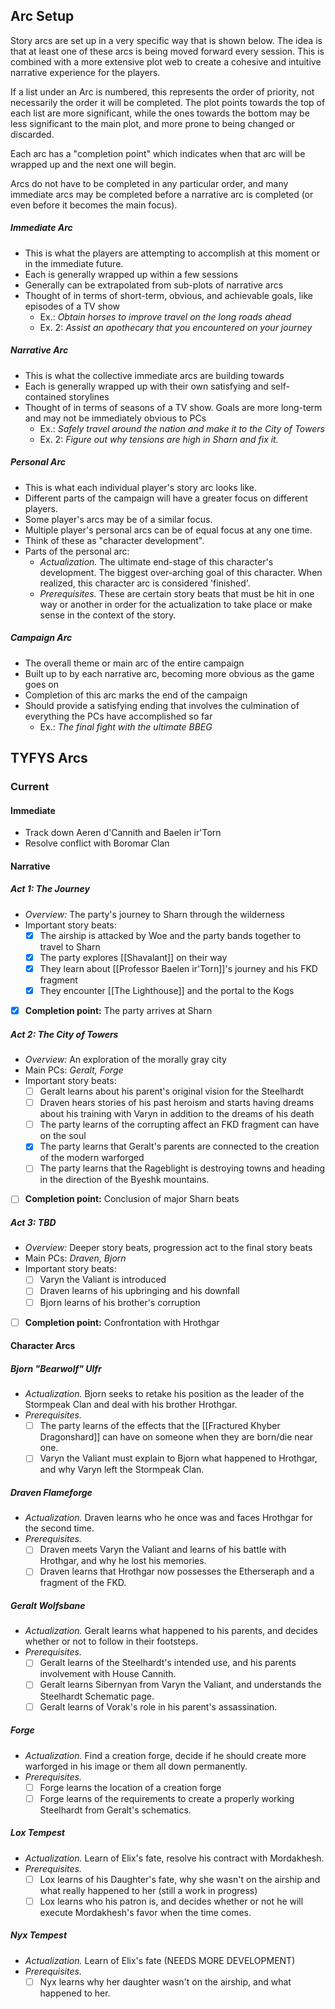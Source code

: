 ## Arc Setup
Story arcs are set up in a very specific way that is shown below. The idea is that at least one of these arcs is being moved forward every session. This is combined with a more extensive plot web to create a  cohesive and intuitive narrative experience for the players.

If a list under an Arc is numbered, this represents the order of priority, not necessarily the order it will be completed. The plot points towards the top of each list are more significant, while the ones towards the bottom may be less significant to the main plot, and more prone to being changed or discarded.

Each arc has a "completion point" which indicates when that arc will be wrapped up and the next one will begin.

Arcs do not have to be completed in any particular order, and many immediate arcs may be completed before a narrative arc is completed (or even before it becomes the main focus).

##### Immediate Arc
- This is what the players are attempting to accomplish at this moment or in the immediate future.
- Each is generally wrapped up within a few sessions
- Generally can be extrapolated from sub-plots of narrative arcs
- Thought of in terms of short-term, obvious, and achievable goals, like episodes of a TV show
	- Ex.: *Obtain horses to improve travel on the long roads ahead*
	- Ex. 2: *Assist an apothecary that you encountered on your journey*

##### Narrative Arc
- This is what the collective immediate arcs are building towards
- Each is generally wrapped up with their own satisfying and self-contained storylines
- Thought of in terms of seasons of a TV show. Goals are more long-term and may not be immediately obvious to PCs
	- Ex.: *Safely travel around the nation and make it to the City of Towers*
	- Ex. 2: *Figure out why tensions are high in Sharn and fix it.*

##### Personal Arc
* This is what each individual player's story arc looks like.
* Different parts of the campaign will have a greater focus on different players.
* Some player's arcs may be of a similar focus.
* Multiple player's personal arcs can be of equal focus at any one time.
* Think of these as "character development".
* Parts of the personal arc:
	* *Actualization.* The ultimate end-stage of this character's development. The biggest over-arching goal of this character. When realized, this character arc is considered 'finished'.
	* *Prerequisites.* These are certain story beats that must be hit in one way or another in order for the actualization to take place or make sense in the context of the story.

##### Campaign Arc
- The overall theme or main arc of the entire campaign
- Built up to by each narrative arc, becoming more obvious as the game goes on
- Completion of this arc marks the end of the campaign
- Should provide a satisfying ending that involves the culmination of everything the PCs have accomplished so far
	- Ex.: *The final fight with the ultimate BBEG*


## TYFYS Arcs
### Current
#### Immediate
- Track down Aeren d'Cannith and Baelen ir'Torn
- Resolve conflict with Boromar Clan
#### Narrative
##### Act 1: The Journey
- *Overview:* The party's journey to Sharn through the wilderness
- Important story beats:
	- [x] The airship is attacked by Woe and the party bands together to travel to Sharn
	- [x] The party explores [[Shavalant]] on their way
	- [x] They learn about [[Professor Baelen ir'Torn]]'s journey and his FKD fragment
	- [x] They encounter [[The Lighthouse]] and the portal to the Kogs
- [x]  **Completion point:** The party arrives at Sharn

##### Act 2: The City of Towers
- *Overview:* An exploration of the morally gray city
- Main PCs: *Geralt, Forge*
- Important story beats:
	- [ ] Geralt learns about his parent's original vision for the Steelhardt
	- [ ] Draven hears stories of his past heroism and starts having dreams about his training with Varyn in addition to the dreams of his death
	- [ ] The party learns of the corrupting affect an FKD fragment can have on the soul
	- [x] The party learns that Geralt's parents are connected to the creation of the modern warforged
	- [ ] The party learns that the Rageblight is destroying towns and heading in the direction of the Byeshk mountains.
- [ ] **Completion point:** Conclusion of major Sharn beats

##### Act 3: TBD
- *Overview:* Deeper story beats, progression act to the final story beats
- Main PCs: *Draven, Bjorn*
- Important story beats:
	- [ ] Varyn the Valiant is introduced
	- [ ] Draven learns of his upbringing and his downfall
	- [ ] Bjorn learns of his brother's corruption
- [ ] **Completion point:** Confrontation with Hrothgar

#### Character Arcs
##### Bjorn "Bearwolf" Ulfr
- *Actualization.* Bjorn seeks to retake his position as the leader of the Stormpeak Clan and deal with his brother Hrothgar.
- *Prerequisites.*
	- [ ] The party learns of the effects that the [[Fractured Khyber Dragonshard]] can have on someone when they are born/die near one.
	- [ ] Varyn the Valiant must explain to Bjorn what happened to Hrothgar, and why Varyn left the Stormpeak Clan.

##### Draven Flameforge
* *Actualization.* Draven learns who he once was and faces Hrothgar for the second time.
* *Prerequisites.*
	- [ ] Draven meets Varyn the Valiant and learns of his battle with Hrothgar, and why he lost his memories.
	- [ ] Draven learns that Hrothgar now possesses the Etherseraph and a fragment of the FKD.

##### Geralt Wolfsbane
* *Actualization.* Geralt learns what happened to his parents, and decides whether or not to follow in their footsteps.
* *Prerequisites.*
	* [ ] Geralt learns of the Steelhardt's intended use, and his parents involvement with House Cannith.
	* [ ] Geralt learns Sibernyan from Varyn the Valiant, and understands the Steelhardt Schematic page.
	* [ ] Geralt learns of Vorak's role in his parent's assassination.

##### Forge
* *Actualization.* Find a creation forge, decide if he should create more warforged in his image or them all down permanently.
* *Prerequisites.*
	* [ ] Forge learns the location of a creation forge
	* [ ] Forge learns of the requirements to create a properly working Steelhardt from Geralt's schematics.

##### Lox Tempest
* *Actualization.* Learn of Elix's fate, resolve his contract with Mordakhesh.
* *Prerequisites.*
	* [ ] Lox learns of his Daughter's fate, why she wasn't on the airship and what really happened to her (still a work in progress)
	* [ ] Lox learns who his patron is, and decides whether or not he will execute Mordakhesh's favor when the time comes.

##### Nyx Tempest
* *Actualization.* Learn of Elix's fate (NEEDS MORE DEVELOPMENT)
* *Prerequisites.*
	* [ ] Nyx learns why her daughter wasn't on the airship, and what happened to her.